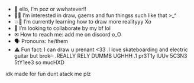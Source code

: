- 🤘 ello, I’m poz or wwhatever!!
- 👀🤳 I’m interested in draw, gaems and fun thingss such like that >_^
- 💥📝 I’m currently learning how to draw more realityyy Xo
- 🎉 I’m looking to collaborate by my bf lol
- ✉ How to reach me: add me on discord o_O 
- 🗣 Pronouns: he/them
- ⚠️ Fun fact: I can draw u prenant <33
.I love skateboarding and electric guitar but brok💦
.REALLY RELY DUMMB UGHHH
.1 pr3T1y lUUv 5C3N3 5tY1ee3 so mucHXD
<!---
this stupid guy is a 🎸 dumbass 🎮repository because its `README.md` (this file) appears on your GitHub profile.
You can click the Preview link to take a look at your changes.
---> idk made for fun dunt atack me plz
